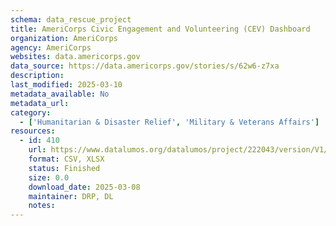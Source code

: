 ```yaml
---
schema: data_rescue_project 
title: AmeriCorps Civic Engagement and Volunteering (CEV) Dashboard
organization: AmeriCorps
agency: AmeriCorps
websites: data.americorps.gov
data_source: https://data.americorps.gov/stories/s/62w6-z7xa
description: 
last_modified: 2025-03-10
metadata_available: No
metadata_url: 
category:
  - ['Humanitarian & Disaster Relief', 'Military & Veterans Affairs'] 
resources:
  - id: 410
    url: https://www.datalumos.org/datalumos/project/222043/version/V1/view
    format: CSV, XLSX
    status: Finished
    size: 0.0
    download_date: 2025-03-08
    maintainer: DRP, DL
    notes: 
---
```

